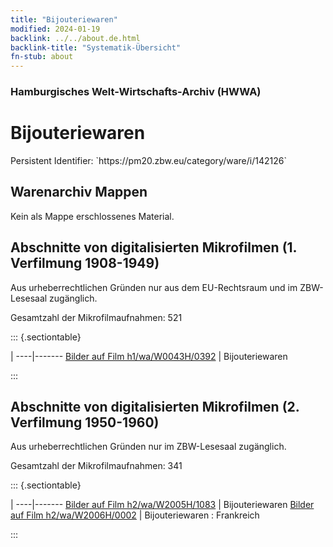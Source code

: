 ```yaml
---
title: "Bijouteriewaren"
modified: 2024-01-19
backlink: ../../about.de.html
backlink-title: "Systematik-Übersicht"
fn-stub: about
---
```


### Hamburgisches Welt-Wirtschafts-Archiv (HWWA)

# Bijouteriewaren

<div class="hint">Persistent Identifier: `https://pm20.zbw.eu/category/ware/i/142126`</div>







## Warenarchiv Mappen





Kein als Mappe erschlossenes Material.



<a id="filmsections" />

## Abschnitte von digitalisierten Mikrofilmen (1. Verfilmung 1908-1949)

<p>Aus urheberrechtlichen Gründen nur aus dem EU-Rechtsraum und im ZBW-Lesesaal zugänglich.</p>


<p>Gesamtzahl der Mikrofilmaufnahmen: 521</p>





::: {.sectiontable}

 | 
----|-------
<a class="btn" href="https://pm20.zbw.eu/film/h1/wa/W0043H/0392" rel="nofollow">Bilder auf Film h1/wa/W0043H/0392</a> | Bijouteriewaren


:::




## Abschnitte von digitalisierten Mikrofilmen (2. Verfilmung 1950-1960)

<p>Aus urheberrechtlichen Gründen nur im ZBW-Lesesaal zugänglich.</p>


<p>Gesamtzahl der Mikrofilmaufnahmen: 341</p>





::: {.sectiontable}

 | 
----|-------
<a class="btn" href="https://pm20.zbw.eu/film/h2/wa/W2005H/1083" rel="nofollow">Bilder auf Film h2/wa/W2005H/1083</a> | Bijouteriewaren
<a class="btn" href="https://pm20.zbw.eu/film/h2/wa/W2006H/0002" rel="nofollow">Bilder auf Film h2/wa/W2006H/0002</a> | Bijouteriewaren : Frankreich


:::
















